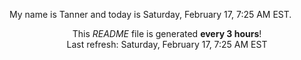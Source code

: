 My name is Tanner and today is Saturday, February 17, 7:25 AM EST.

<p align="center">This <i>README</i> file is generated <b>every 3 hours</b>!</br>Last refresh: Saturday, February 17, 7:25 AM EST<br /></p>
